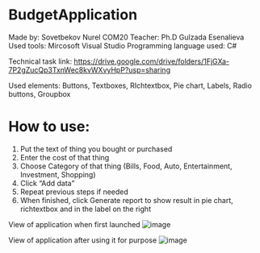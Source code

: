 # BudgetApplication


Made by: Sovetbekov Nurel COM20
Teacher: Ph.D Gulzada Esenalieva
Used tools: Mircosoft Visual Studio
Programming language used: C#

Technical task link: https://drive.google.com/drive/folders/1FjGXa-7P2gZucQp3TxnWec8kvWXvyHpP?usp=sharing


Used elements: Buttons, Textboxes, RIchtextbox, Pie chart, Labels, Radio buttons, Groupbox

# How to use:

1. Put the text of thing you bought or purchased
2. Enter the cost of that thing 
3. Choose Category of that thing (Bills, Food, Auto, Entertainment, Investment, Shopping)
4. Click “Add data”
5. Repeat previous steps if needed
6. When finished, click Generate report to show result in pie chart, richtextbox and in the label on the right

View of application when first launched
![image](https://github.com/junesqo/BudgetApplication/assets/62104475/684f2237-4028-4c48-802f-4625ae59468c)


View of application after using it for purpose
![image](https://github.com/junesqo/BudgetApplication/assets/62104475/7712ba74-6760-4cf1-b7e8-e47204d7e968)
